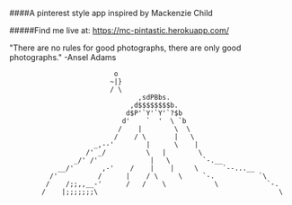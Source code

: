 ####A pinterest style app inspired by Mackenzie Child

#####Find me live at: https://mc-pintastic.herokuapp.com/

"There are no rules for good photographs, there are only good photographs." -Ansel Adams



                              o
                             ~|} 
                             / \
					                ,sdPBbs.
			                      ,d$$$$$$$$b.
			                     d$P'`Y'`Y'`?$b
			                    d'    `  '  \ `b
			                   /    |        \  \
			                  /    / \       |   \
			             _,--'        |      \    |
			           /' _/          \   |        \
			        _/' /'             |   \        `-.__
			    __/'       ,-'    /    |    |     \      `--...__
			  /'          /      |    / \     \     `-.           `\
			 /    /;;,,__-'      /   /    \            \            `-.
			/    |;;;;;;;\                                             \